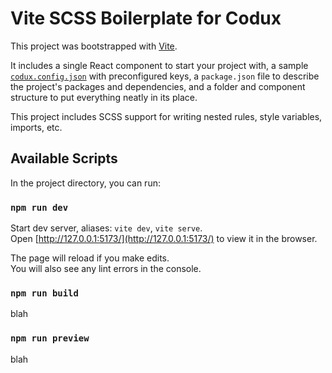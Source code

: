 # Vite SCSS Boilerplate for Codux

This project was bootstrapped with [Vite](https://vitejs.dev).

It includes a single React component to start your project with, a sample [`codux.config.json`](codux.config.json) with preconfigured keys, a `package.json` file to describe the project's packages and dependencies, and a folder and component structure to put everything neatly in its place.

This project includes SCSS support for writing nested rules, style variables, imports, etc.

## Available Scripts

In the project directory, you can run:

### `npm run dev`

Start dev server, aliases: `vite dev`, `vite serve`.\
Open [http://127.0.0.1:5173/](http://127.0.0.1:5173/) to view it in the browser.

The page will reload if you make edits.\
You will also see any lint errors in the console.

### `npm run build`

blah

### `npm run preview`

blah
